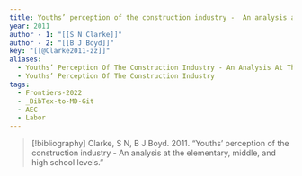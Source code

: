 ```yaml
---
title: Youths’ perception of the construction industry -  An analysis at the elementary, middle, and high school levels
year: 2011
author - 1: "[[S N Clarke]]"
author - 2: "[[B J Boyd]]"
key: "[[@Clarke2011-zz]]"
aliases:
  - Youths’ Perception Of The Construction Industry - An Analysis At The Elementary, Middle, And High School Levels
  - Youths’ Perception Of The Construction Industry
tags:
  - Frontiers-2022
  - _BibTex-to-MD-Git
  - AEC
  - Labor
---
```


> [!bibliography]
> Clarke, S N, B J Boyd. 2011. “Youths’ perception of the construction industry -  An analysis at the elementary, middle, and high school levels.”